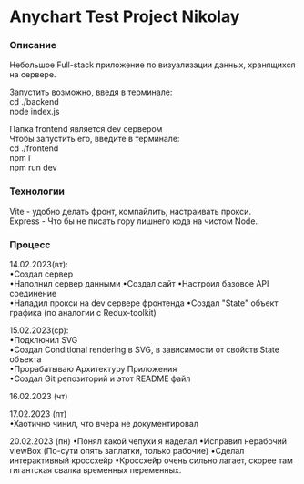 # Anychart Test Project Nikolay

### Описание

Небольшое Full-stack приложение по визуализации данных, хранящихся на сервере.

Запустить возможно, введя в терминале:  
cd ./backend  
node index.js

Папка frontend является dev сервером  
Чтобы запустить его, введите в терминале:  
cd ./frontend  
npm i  
npm run dev

### Технологии

Vite - удобно делать фронт, компайлить, настраивать прокси.  
Express - Что бы не писать гору лишнего кода на чистом Node.

### Процесс

14.02.2023(вт):  
•Создал сервер  
•Наполнил сервер данными
•Создал сайт
•Настроил базовое API соединение  
•Наладил прокси на dev сервере фронтенда
•Создал "State" объект графика (по аналогии с Redux-toolkit)

15.02.2023(ср):  
•Подключил SVG  
•Создал Conditional rendering в SVG, в зависимости от свойств State объекта  
•Прорабатываю Архитектуру Приложения  
•Создал Git репозиторий и этот README файл

16.02.2023 (чт)

17.02.2023 (пт)  
•Хаотично чинил, что вчера не документировал

20.02.2023 (пн)
•Понял какой чепухи я наделал
•Исправил нерабочий viewBox (По-сути опять заплатки, только рабочие)
•Сделал интерактивный кроссхейр
•Кроссхейр очень сильно лагает, скорее там гигантская свалка временных переменных.
